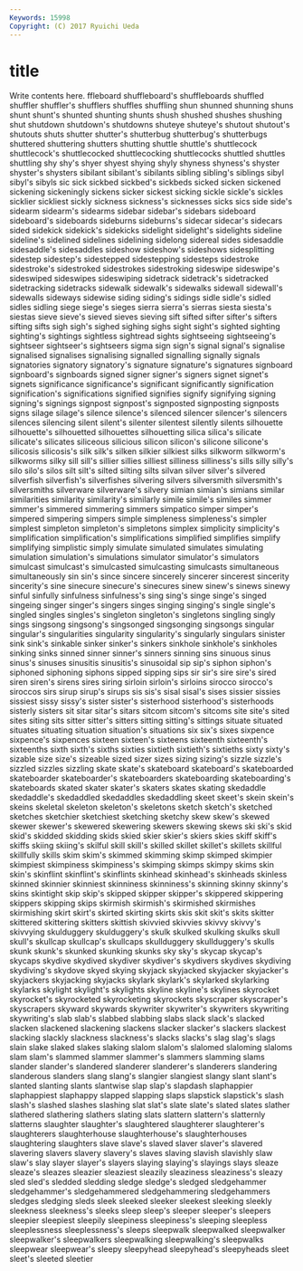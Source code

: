```yaml
---
Keywords: 15998 
Copyright: (C) 2017 Ryuichi Ueda
---
```


# title

Write contents here.
ffleboard
shuffleboard's shuffleboards shuffled shuffler shuffler's shufflers shuffles shuffling shun shunned
shunning shuns shunt shunt's shunted shunting shunts shush shushed shushes
shushing shut shutdown shutdown's shutdowns shuteye shuteye's shutout shutout's shutouts
shuts shutter shutter's shutterbug shutterbug's shutterbugs shuttered shuttering shutters shutting
shuttle shuttle's shuttlecock shuttlecock's shuttlecocked shuttlecocking shuttlecocks shuttled shuttles shuttling
shy shy's shyer shyest shying shyly shyness shyness's shyster shyster's
shysters sibilant sibilant's sibilants sibling sibling's siblings sibyl sibyl's sibyls
sic sick sickbed sickbed's sickbeds sicked sicken sickened sickening sickeningly
sickens sicker sickest sicking sickle sickle's sickles sicklier sickliest sickly
sickness sickness's sicknesses sicks sics side side's sidearm sidearm's sidearms
sidebar sidebar's sidebars sideboard sideboard's sideboards sideburns sideburns's sidecar sidecar's
sidecars sided sidekick sidekick's sidekicks sidelight sidelight's sidelights sideline sideline's
sidelined sidelines sidelining sidelong sidereal sides sidesaddle sidesaddle's sidesaddles sideshow
sideshow's sideshows sidesplitting sidestep sidestep's sidestepped sidestepping sidesteps sidestroke sidestroke's
sidestroked sidestrokes sidestroking sideswipe sideswipe's sideswiped sideswipes sideswiping sidetrack sidetrack's
sidetracked sidetracking sidetracks sidewalk sidewalk's sidewalks sidewall sidewall's sidewalls sideways
sidewise siding siding's sidings sidle sidle's sidled sidles sidling siege
siege's sieges sierra sierra's sierras siesta siesta's siestas sieve sieve's
sieved sieves sieving sift sifted sifter sifter's sifters sifting sifts
sigh sigh's sighed sighing sighs sight sight's sighted sighting sighting's
sightings sightless sightread sights sightseeing sightseeing's sightseer sightseer's sightseers sigma
sign sign's signal signal's signalise signalised signalises signalising signalled signalling
signally signals signatories signatory signatory's signature signature's signatures signboard signboard's
signboards signed signer signer's signers signet signet's signets significance significance's
significant significantly signification signification's significations signified signifies signify signifying signing
signing's signings signpost signpost's signposted signposting signposts signs silage silage's
silence silence's silenced silencer silencer's silencers silences silencing silent silent's
silenter silentest silently silents silhouette silhouette's silhouetted silhouettes silhouetting silica
silica's silicate silicate's silicates siliceous silicious silicon silicon's silicone silicone's
silicosis silicosis's silk silk's silken silkier silkiest silks silkworm silkworm's
silkworms silky sill sill's sillier sillies silliest silliness silliness's sills
silly silly's silo silo's silos silt silt's silted silting silts
silvan silver silver's silvered silverfish silverfish's silverfishes silvering silvers silversmith
silversmith's silversmiths silverware silverware's silvery simian simian's simians similar similarities
similarity similarity's similarly simile simile's similes simmer simmer's simmered simmering
simmers simpatico simper simper's simpered simpering simpers simple simpleness simpleness's
simpler simplest simpleton simpleton's simpletons simplex simplicity simplicity's simplification simplification's
simplifications simplified simplifies simplify simplifying simplistic simply simulate simulated simulates
simulating simulation simulation's simulations simulator simulator's simulators simulcast simulcast's simulcasted
simulcasting simulcasts simultaneous simultaneously sin sin's since sincere sincerely sincerer
sincerest sincerity sincerity's sine sinecure sinecure's sinecures sinew sinew's sinews
sinewy sinful sinfully sinfulness sinfulness's sing sing's singe singe's singed
singeing singer singer's singers singes singing singing's single single's singled
singles singles's singleton singleton's singletons singling singly sings singsong singsong's
singsonged singsonging singsongs singular singular's singularities singularity singularity's singularly singulars
sinister sink sink's sinkable sinker sinker's sinkers sinkhole sinkhole's sinkholes
sinking sinks sinned sinner sinner's sinners sinning sins sinuous sinus
sinus's sinuses sinusitis sinusitis's sinusoidal sip sip's siphon siphon's siphoned
siphoning siphons sipped sipping sips sir sir's sire sire's sired
siren siren's sirens sires siring sirloin sirloin's sirloins sirocco sirocco's
siroccos sirs sirup sirup's sirups sis sis's sisal sisal's sises
sissier sissies sissiest sissy sissy's sister sister's sisterhood sisterhood's sisterhoods
sisterly sisters sit sitar sitar's sitars sitcom sitcom's sitcoms site
site's sited sites siting sits sitter sitter's sitters sitting sitting's
sittings situate situated situates situating situation situation's situations six six's
sixes sixpence sixpence's sixpences sixteen sixteen's sixteens sixteenth sixteenth's sixteenths
sixth sixth's sixths sixties sixtieth sixtieth's sixtieths sixty sixty's sizable
size size's sizeable sized sizer sizes sizing sizing's sizzle sizzle's
sizzled sizzles sizzling skate skate's skateboard skateboard's skateboarded skateboarder skateboarder's
skateboarders skateboarding skateboarding's skateboards skated skater skater's skaters skates skating
skedaddle skedaddle's skedaddled skedaddles skedaddling skeet skeet's skein skein's skeins
skeletal skeleton skeleton's skeletons sketch sketch's sketched sketches sketchier sketchiest
sketching sketchy skew skew's skewed skewer skewer's skewered skewering skewers
skewing skews ski ski's skid skid's skidded skidding skids skied
skier skier's skiers skies skiff skiff's skiffs skiing skiing's skilful
skill skill's skilled skillet skillet's skillets skillful skillfully skills skim
skim's skimmed skimming skimp skimped skimpier skimpiest skimpiness skimpiness's skimping
skimps skimpy skims skin skin's skinflint skinflint's skinflints skinhead skinhead's
skinheads skinless skinned skinnier skinniest skinniness skinniness's skinning skinny skinny's
skins skintight skip skip's skipped skipper skipper's skippered skippering skippers
skipping skips skirmish skirmish's skirmished skirmishes skirmishing skirt skirt's skirted
skirting skirts skis skit skit's skits skitter skittered skittering skitters
skittish skivvied skivvies skivvy skivvy's skivvying skulduggery skulduggery's skulk skulked
skulking skulks skull skull's skullcap skullcap's skullcaps skullduggery skullduggery's skulls
skunk skunk's skunked skunking skunks sky sky's skycap skycap's skycaps
skydive skydived skydiver skydiver's skydivers skydives skydiving skydiving's skydove skyed
skying skyjack skyjacked skyjacker skyjacker's skyjackers skyjacking skyjacks skylark skylark's
skylarked skylarking skylarks skylight skylight's skylights skyline skyline's skylines skyrocket
skyrocket's skyrocketed skyrocketing skyrockets skyscraper skyscraper's skyscrapers skyward skywards skywriter
skywriter's skywriters skywriting skywriting's slab slab's slabbed slabbing slabs slack
slack's slacked slacken slackened slackening slackens slacker slacker's slackers slackest
slacking slackly slackness slackness's slacks slacks's slag slag's slags slain
slake slaked slakes slaking slalom slalom's slalomed slaloming slaloms slam
slam's slammed slammer slammer's slammers slamming slams slander slander's slandered
slanderer slanderer's slanderers slandering slanderous slanders slang slang's slangier slangiest
slangy slant slant's slanted slanting slants slantwise slap slap's slapdash
slaphappier slaphappiest slaphappy slapped slapping slaps slapstick slapstick's slash slash's
slashed slashes slashing slat slat's slate slate's slated slates slather
slathered slathering slathers slating slats slattern slattern's slatternly slatterns slaughter
slaughter's slaughtered slaughterer slaughterer's slaughterers slaughterhouse slaughterhouse's slaughterhouses slaughtering slaughters
slave slave's slaved slaver slaver's slavered slavering slavers slavery slavery's
slaves slaving slavish slavishly slaw slaw's slay slayer slayer's slayers
slaying slaying's slayings slays sleaze sleaze's sleazes sleazier sleaziest sleazily
sleaziness sleaziness's sleazy sled sled's sledded sledding sledge sledge's sledged
sledgehammer sledgehammer's sledgehammered sledgehammering sledgehammers sledges sledging sleds sleek sleeked
sleeker sleekest sleeking sleekly sleekness sleekness's sleeks sleep sleep's sleeper
sleeper's sleepers sleepier sleepiest sleepily sleepiness sleepiness's sleeping sleepless sleeplessness
sleeplessness's sleeps sleepwalk sleepwalked sleepwalker sleepwalker's sleepwalkers sleepwalking sleepwalking's sleepwalks
sleepwear sleepwear's sleepy sleepyhead sleepyhead's sleepyheads sleet sleet's sleeted sleetier
